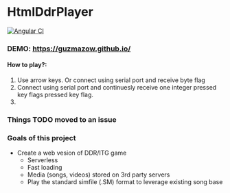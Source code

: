 # HtmlDdrPlayer

[![Angular CI](https://github.com/Guzmazow/HtmlDdrPlayer/actions/workflows/angular.yml/badge.svg)](https://github.com/Guzmazow/HtmlDdrPlayer/actions/workflows/angular.yml)

### DEMO: https://guzmazow.github.io/
#### How to play?:
1. Use arrow keys. Or connect using serial port and receive byte flag
2. Connect using serial port and continuesly receive one integer pressed key flags pressed key flag.
3. 
### Things TODO moved to an issue

### Goals of this project
- Create a web vesion of DDR/ITG game
    - Serverless
    - Fast loading
    - Media (songs, videos) stored on 3rd party servers
    - Play the standard simfile (.SM) format to leverage existing song base

